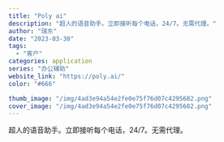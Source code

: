 ```yaml
---
title: "Poly ai"
description: "超人的语音助手。立即接听每个电话，24/7。无需代理。"
author: "瑞东"
date: "2023-03-30"
tags:
  - "客户"
categories: application
series: "办公辅助"
website_link: "https://poly.ai/"
color: "#666"

thumb_image: "/img/4ad3e94a54e2fe0e75f76d07c4295682.png"
cover_image: "/img/4ad3e94a54e2fe0e75f76d07c4295682.png"
---
```


超人的语音助手。立即接听每个电话，24/7。无需代理。